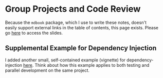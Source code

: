 # Group Projects and Code Review 

Because the `mdbook` package, which I use to write these notes, doesn't easily support external links in the table of contents, this page exists. Please go [here](https://docs.google.com/presentation/d/1bsDN2dMTvC8kFfJNxH4yau6ENemFxxpNKdL6ts3kjHA) to access the slides.

## Supplemental Example for Dependency Injection 

I added another small, self-contained example (vignette) for dependency-injection [here](https://github.com/cs0320/class-livecode/tree/main/S25/vignettes/dep-injection-example). Think about how this example applies to both testing and parallel development on the same project. 

